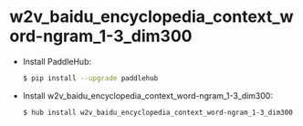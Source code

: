 # w2v_baidu_encyclopedia_context_word-ngram_1-3_dim300
* Install PaddleHub: 

    ```bash
    $ pip install --upgrade paddlehub
    ```

* Install w2v_baidu_encyclopedia_context_word-ngram_1-3_dim300: 

    ```bash
    $ hub install w2v_baidu_encyclopedia_context_word-ngram_1-3_dim300
    ```
